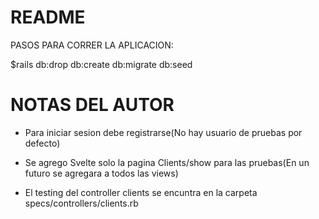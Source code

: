# README

PASOS PARA CORRER LA APLICACION:

$rails db:drop db:create db:migrate db:seed

# NOTAS DEL AUTOR

* Para iniciar sesion debe registrarse(No hay usuario de pruebas por defecto)

* Se agrego Svelte solo la pagina Clients/show para las pruebas(En un futuro se agregara a todos las views)

* El testing del controller clients se encuntra en la carpeta specs/controllers/clients.rb
